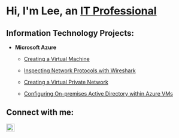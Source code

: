 <h1>Hi, I'm Lee, an <a href="https://www.linkedin.com/in/leepenya">IT Professional</a></h1>

<h2> Information Technology Projects:</h2>

- <b>Microsoft Azure</b>

  - [Creating a Virtual Machine](https://github.com/leepenya/azure-vm)

  - [Inspecting Network Protocols with Wireshark](https://github.com/leepenya/azure-ws)

  - [Creating a Virtual Private Network](https://github.com/leepenya/azure-vpn)
  
  - [Configuring On-premises Active Directory within Azure VMs](https://github.com/leepenya/configure-ad)

<h2> Connect with me:</h2>

[<img align="left" alt="Lee | LinkedIn" width="22px" src="https://cdn.jsdelivr.net/npm/simple-icons@v3/icons/linkedin.svg" />][linkedin]


[linkedin]: https://linkedin.com/in/leepenya
